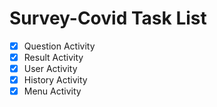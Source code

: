 # Survey-Covid Task List

- [x] Question Activity
- [x] Result Activity
- [x] User Activity
- [x] History Activity
- [x] Menu Activity
